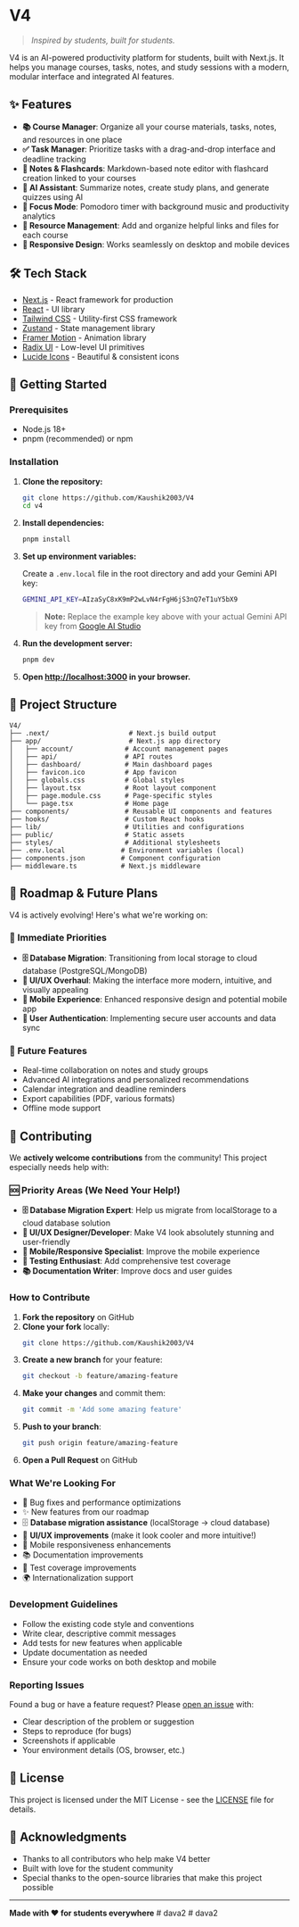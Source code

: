 # V4

> *Inspired by students, built for students.*

V4 is an AI-powered productivity platform for students, built with Next.js. It helps you manage courses, tasks, notes, and study sessions with a modern, modular interface and integrated AI features.

## ✨ Features

- **📚 Course Manager**: Organize all your course materials, tasks, notes, and resources in one place
- **✅ Task Manager**: Prioritize tasks with a drag-and-drop interface and deadline tracking
- **📝 Notes & Flashcards**: Markdown-based note editor with flashcard creation linked to your courses
- **🤖 AI Assistant**: Summarize notes, create study plans, and generate quizzes using AI
- **🎯 Focus Mode**: Pomodoro timer with background music and productivity analytics
- **📎 Resource Management**: Add and organize helpful links and files for each course
- **📱 Responsive Design**: Works seamlessly on desktop and mobile devices

## 🛠️ Tech Stack

- [Next.js](https://nextjs.org/) - React framework for production
- [React](https://react.dev/) - UI library
- [Tailwind CSS](https://tailwindcss.com/) - Utility-first CSS framework
- [Zustand](https://zustand-demo.pmnd.rs/) - State management library
- [Framer Motion](https://www.framer.com/motion/) - Animation library
- [Radix UI](https://www.radix-ui.com/) - Low-level UI primitives
- [Lucide Icons](https://lucide.dev/) - Beautiful & consistent icons

## 🚀 Getting Started

### Prerequisites

- Node.js 18+ 
- pnpm (recommended) or npm

### Installation

1. **Clone the repository:**
   ```bash
   git clone https://github.com/Kaushik2003/V4
   cd v4
   ```

2. **Install dependencies:**
   ```bash
   pnpm install
   ```

3. **Set up environment variables:**
   
   Create a `.env.local` file in the root directory and add your Gemini API key:
   ```bash
   GEMINI_API_KEY=AIzaSyC8xK9mP2wLvN4rFgH6jS3nQ7eT1uY5bX9
   ```
   
   > **Note:** Replace the example key above with your actual Gemini API key from [Google AI Studio](https://makersuite.google.com/app/apikey)

4. **Run the development server:**
   ```bash
   pnpm dev
   ```

5. **Open [http://localhost:3000](http://localhost:3000) in your browser.**

## 📁 Project Structure

```
V4/
├── .next/                    # Next.js build output
├── app/                      # Next.js app directory
│   ├── account/             # Account management pages
│   ├── api/                 # API routes
│   ├── dashboard/           # Main dashboard pages
│   ├── favicon.ico          # App favicon
│   ├── globals.css          # Global styles
│   ├── layout.tsx           # Root layout component
│   ├── page.module.css      # Page-specific styles
│   └── page.tsx             # Home page
├── components/              # Reusable UI components and features
├── hooks/                   # Custom React hooks
├── lib/                     # Utilities and configurations
├── public/                  # Static assets
├── styles/                  # Additional stylesheets
├── .env.local              # Environment variables (local)
├── components.json         # Component configuration
├── middleware.ts           # Next.js middleware

```

## 🚀 Roadmap & Future Plans

V4 is actively evolving! Here's what we're working on:

### 🎯 Immediate Priorities
- **🗄️ Database Migration**: Transitioning from local storage to cloud database (PostgreSQL/MongoDB)
- **🎨 UI/UX Overhaul**: Making the interface more modern, intuitive, and visually appealing
- **📱 Mobile Experience**: Enhanced responsive design and potential mobile app
- **🔐 User Authentication**: Implementing secure user accounts and data sync

### 🔮 Future Features
- Real-time collaboration on notes and study groups
- Advanced AI integrations and personalized recommendations
- Calendar integration and deadline reminders
- Export capabilities (PDF, various formats)
- Offline mode support

## 🤝 Contributing

We **actively welcome contributions** from the community! This project especially needs help with:

### 🆘 Priority Areas (We Need Your Help!)

- **🗄️ Database Migration Expert**: Help us migrate from localStorage to a cloud database solution
- **🎨 UI/UX Designer/Developer**: Make V4 look absolutely stunning and user-friendly
- **📱 Mobile/Responsive Specialist**: Improve the mobile experience
- **🧪 Testing Enthusiast**: Add comprehensive test coverage
- **📚 Documentation Writer**: Improve docs and user guides

### How to Contribute

1. **Fork the repository** on GitHub
2. **Clone your fork** locally:
   ```bash
   git clone https://github.com/Kaushik2003/V4
   ```
3. **Create a new branch** for your feature:
   ```bash
   git checkout -b feature/amazing-feature
   ```
4. **Make your changes** and commit them:
   ```bash
   git commit -m 'Add some amazing feature'
   ```
5. **Push to your branch**:
   ```bash
   git push origin feature/amazing-feature
   ```
6. **Open a Pull Request** on GitHub

### What We're Looking For

- 🐛 Bug fixes and performance optimizations
- ✨ New features from our roadmap
- 🗄️ **Database migration assistance** (localStorage → cloud database)
- 🎨 **UI/UX improvements** (make it look cooler and more intuitive!)
- 📱 Mobile responsiveness enhancements
- 📚 Documentation improvements
- 🧪 Test coverage improvements
- 🌍 Internationalization support

### Development Guidelines

- Follow the existing code style and conventions
- Write clear, descriptive commit messages
- Add tests for new features when applicable
- Update documentation as needed
- Ensure your code works on both desktop and mobile

### Reporting Issues

Found a bug or have a feature request? Please [open an issue](https://github.com/Kaushik2003/V4/issues) with:

- Clear description of the problem or suggestion
- Steps to reproduce (for bugs)
- Screenshots if applicable
- Your environment details (OS, browser, etc.)

## 📄 License

This project is licensed under the MIT License - see the [LICENSE](LICENSE) file for details.

## 🙏 Acknowledgments

- Thanks to all contributors who help make V4 better
- Built with love for the student community
- Special thanks to the open-source libraries that make this project possible

---

**Made with ❤️ for students everywhere**
#   d a v a 2  
 #   d a v a 2  
 